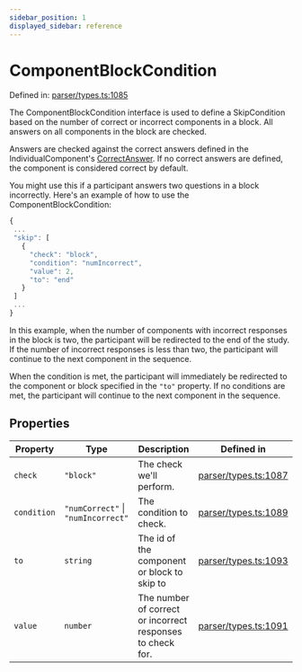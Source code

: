 ```yaml
---
sidebar_position: 1
displayed_sidebar: reference
---
```


# ComponentBlockCondition

Defined in: [parser/types.ts:1085](https://github.com/revisit-studies/study/blob/2e617a552035dd6d22a4f8cba7e0d8ac40275f33/src/parser/types.ts#L1085)

The ComponentBlockCondition interface is used to define a SkipCondition based on the number of correct or incorrect components in a block. All answers on all components in the block are checked.

Answers are checked against the correct answers defined in the IndividualComponent's [CorrectAnswer](../Answer). If no correct answers are defined, the component is considered correct by default.

You might use this if a participant answers two questions in a block incorrectly. Here's an example of how to use the ComponentBlockCondition:

```js
{
 ...
 "skip": [
   {
     "check": "block",
     "condition": "numIncorrect",
     "value": 2,
     "to": "end"
   }
 ]
 ...
}
```

In this example, when the number of components with incorrect responses in the block is two, the participant will be redirected to the end of the study. If the number of incorrect responses is less than two, the participant will continue to the next component in the sequence.

When the condition is met, the participant will immediately be redirected to the component or block specified in the `"to"` property. If no conditions are met, the participant will continue to the next component in the sequence.

## Properties

| Property | Type | Description | Defined in |
| ------ | ------ | ------ | ------ |
| <a id="check"></a> `check` | `"block"` | The check we'll perform. | [parser/types.ts:1087](https://github.com/revisit-studies/study/blob/2e617a552035dd6d22a4f8cba7e0d8ac40275f33/src/parser/types.ts#L1087) |
| <a id="condition"></a> `condition` | `"numCorrect"` \| `"numIncorrect"` | The condition to check. | [parser/types.ts:1089](https://github.com/revisit-studies/study/blob/2e617a552035dd6d22a4f8cba7e0d8ac40275f33/src/parser/types.ts#L1089) |
| <a id="to"></a> `to` | `string` | The id of the component or block to skip to | [parser/types.ts:1093](https://github.com/revisit-studies/study/blob/2e617a552035dd6d22a4f8cba7e0d8ac40275f33/src/parser/types.ts#L1093) |
| <a id="value"></a> `value` | `number` | The number of correct or incorrect responses to check for. | [parser/types.ts:1091](https://github.com/revisit-studies/study/blob/2e617a552035dd6d22a4f8cba7e0d8ac40275f33/src/parser/types.ts#L1091) |
